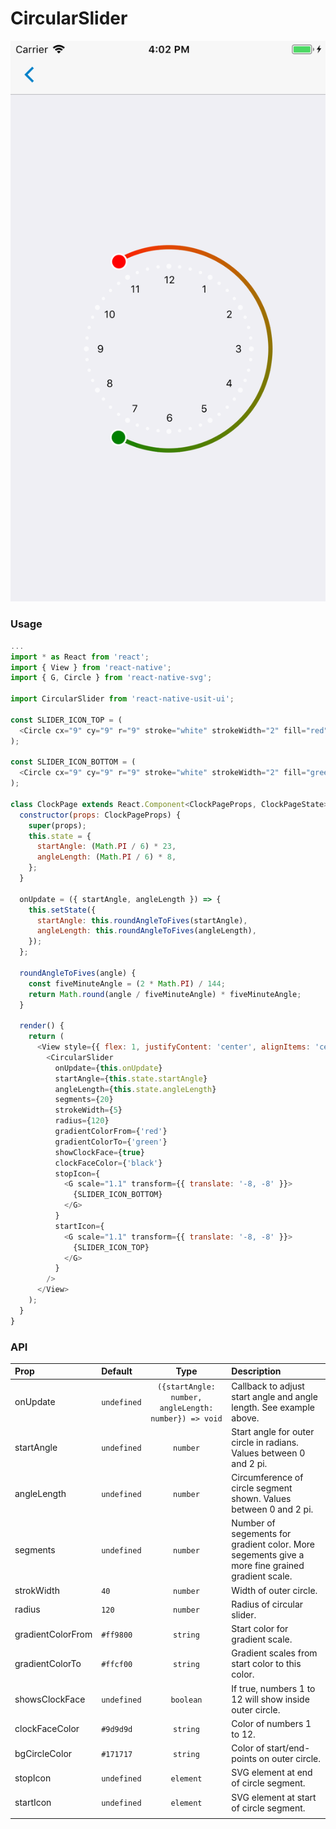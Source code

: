 # CircularSlider

![Screenshot of circular slider](./screenshots/circularSlider.png)

### Usage

```js
...
import * as React from 'react';
import { View } from 'react-native';
import { G, Circle } from 'react-native-svg';

import CircularSlider from 'react-native-usit-ui';

const SLIDER_ICON_TOP = (
  <Circle cx="9" cy="9" r="9" stroke="white" strokeWidth="2" fill="red" />
);

const SLIDER_ICON_BOTTOM = (
  <Circle cx="9" cy="9" r="9" stroke="white" strokeWidth="2" fill="green" />
);

class ClockPage extends React.Component<ClockPageProps, ClockPageState> {
  constructor(props: ClockPageProps) {
    super(props);
    this.state = {
      startAngle: (Math.PI / 6) * 23,
      angleLength: (Math.PI / 6) * 8,
    };
  }

  onUpdate = ({ startAngle, angleLength }) => {
    this.setState({
      startAngle: this.roundAngleToFives(startAngle),
      angleLength: this.roundAngleToFives(angleLength),
    });
  };

  roundAngleToFives(angle) {
    const fiveMinuteAngle = (2 * Math.PI) / 144;
    return Math.round(angle / fiveMinuteAngle) * fiveMinuteAngle;
  }

  render() {
    return (
      <View style={{ flex: 1, justifyContent: 'center', alignItems: 'center' }}>
        <CircularSlider
          onUpdate={this.onUpdate}
          startAngle={this.state.startAngle}
          angleLength={this.state.angleLength}
          segments={20}
          strokeWidth={5}
          radius={120}
          gradientColorFrom={'red'}
          gradientColorTo={'green'}
          showClockFace={true}
          clockFaceColor={'black'}
          stopIcon={
            <G scale="1.1" transform={{ translate: '-8, -8' }}>
              {SLIDER_ICON_BOTTOM}
            </G>
          }
          startIcon={
            <G scale="1.1" transform={{ translate: '-8, -8' }}>
              {SLIDER_ICON_TOP}
            </G>
          }
        />
      </View>
    );
  }
}
```

### API

| Prop              | Default   | Type       | Description                                                                                     |
| :---------------- | :-------- | :--------: | :---------------------------------------------------------------------------------------------- |
| onUpdate          | `undefined`       | `({startAngle: number, angleLength: number}) => void` | Callback to adjust start angle and angle length. See example above.                                                                                             |
| startAngle        | `undefined`       | `number`   | Start angle for outer circle in radians. Values between 0 and 2 pi.                             |
| angleLength       | `undefined`       | `number`   | Circumference of circle segment shown. Values between 0 and 2 pi.                               |
| segments          | `undefined`       | `number`   | Number of segements for gradient color. More segements give a more fine grained gradient scale. |
| strokWidth        | `40`      | `number`   | Width of outer circle.                                                                          |
| radius            | `120`     | `number`   | Radius of circular slider.                                                                      |
| gradientColorFrom | `#ff9800` | `string`   | Start color for gradient scale.                                                                 |
| gradientColorTo   | `#ffcf00` | `string`   | Gradient scales from start color to this color.                                                 |
| showsClockFace    | `undefined`       | `boolean`  | If true, numbers 1 to 12 will show inside outer circle.                                         |
| clockFaceColor    | `#9d9d9d` | `string`   | Color of numbers 1 to 12.                                                                       |
| bgCircleColor     | `#171717` | `string`   | Color of start/end-points on outer circle.                                                      |
| stopIcon          | `undefined`       | `element`  | SVG element at end of circle segment.                                                                                             |
| startIcon         | `undefined`       | `element`  | SVG element at start of circle segment.                                                                                             |
|                   |           |            |                                                                                                 |
